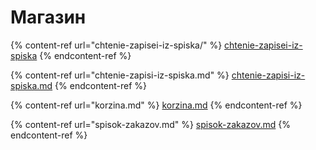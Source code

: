 # Магазин

{% content-ref url="chtenie-zapisei-iz-spiska/" %}
[chtenie-zapisei-iz-spiska](chtenie-zapisei-iz-spiska/)
{% endcontent-ref %}

{% content-ref url="chtenie-zapisi-iz-spiska.md" %}
[chtenie-zapisi-iz-spiska.md](chtenie-zapisi-iz-spiska.md)
{% endcontent-ref %}

{% content-ref url="korzina.md" %}
[korzina.md](korzina.md)
{% endcontent-ref %}

{% content-ref url="spisok-zakazov.md" %}
[spisok-zakazov.md](spisok-zakazov.md)
{% endcontent-ref %}
